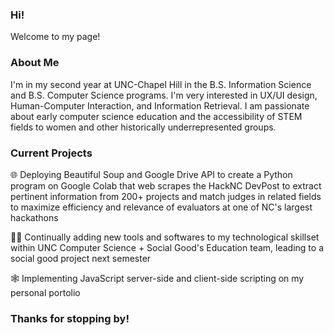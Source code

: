 ### Hi! 

Welcome to my page!

### About Me

I'm in my second year at UNC-Chapel Hill in the B.S. Information Science and B.S. Computer Science programs. I'm very interested in UX/UI design, Human-Computer Interaction, and Information Retrieval. I am passionate about early computer science education and the accessibility of STEM fields to women and other historically underrepresented groups.

### Current Projects

🌐 Deploying Beautiful Soup and Google Drive API to create a Python program on Google Colab that web scrapes the HackNC DevPost to extract pertinent information from 200+ projects and match judges in related fields to maximize efficiency and relevance of evaluators at one of NC's largest hackathons

👩‍💻 Continually adding new tools and softwares to my technological skillset within UNC Computer Science + Social Good's Education team, leading to a social good project next semester

🕸 Implementing JavaScript server-side and client-side scripting on my personal portolio

### Thanks for stopping by!


<!--
**suzannamoran/suzannamoran** is a ✨ _special_ ✨ repository because its `README.md` (this file) appears on your GitHub profile.

Here are some ideas to get you started:

- 🔭 I’m currently working on ...
- 🌱 I’m currently learning ...
- 👯 I’m looking to collaborate on ...
- 🤔 I’m looking for help with ...
- 💬 Ask me about ...
- 📫 How to reach me: ...
- 😄 Pronouns: ...
- ⚡ Fun fact: ...
-->
